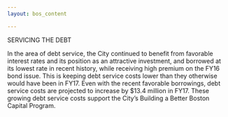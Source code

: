 ```yaml
---
layout: bos_content

---
```

SERVICING THE DEBT


In the area of debt service, the City continued to benefit from favorable interest rates and its position as an attractive investment, and borrowed at its lowest rate in recent history, while receiving high premium on the FY16 bond issue. This is keeping debt service costs lower than they otherwise would have been in FY17. Even with the recent favorable borrowings, debt service costs are projected to increase by $13.4 million in FY17. These growing debt service costs support the City’s Building a Better Boston Capital Program. 
